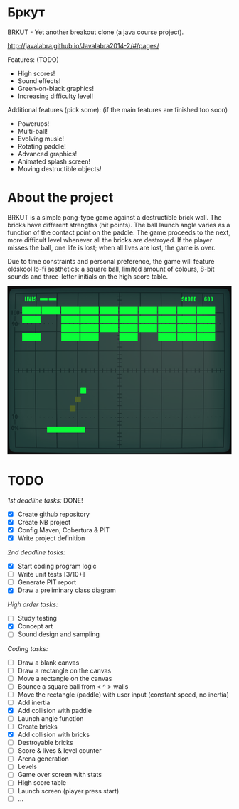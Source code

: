 Бркут
======

BRKUT - Yet another breakout clone (a java course project).

http://javalabra.github.io/Javalabra2014-2/#/pages/

Features: (TODO)
* High scores!
* Sound effects!
* Green-on-black graphics!
* Increasing difficulty level!

Additional features (pick some): (if the main features are finished too soon)
* Powerups!
* Multi-ball!
* Evolving music!
* Rotating paddle!
* Advanced graphics!
* Animated splash screen!
* Moving destructible objects!

About the project
=================
BRKUT is a simple pong-type game against a destructible brick wall. The bricks have different strengths (hit points). The ball launch angle varies as a function of the contact point on the paddle. The game proceeds to the next, more difficult level whenever all the bricks are destroyed. If the player misses the ball, one life is lost; when all lives are lost, the game is over.

Due to time constraints and personal preference, the game will feature oldskool lo-fi aesthetics: a square ball, limited amount of colours, 8-bit sounds and three-letter initials on the high score table.

![alt tag](https://github.com/lopossumi/brkut/blob/master/documenting/game.png)

TODO
====
*1st deadline tasks:* DONE!
- [x] Create github repository
- [x] Create NB project
- [x] Config Maven, Cobertura & PIT
- [x] Write project definition

*2nd deadline tasks:*
- [x] Start coding program logic
- [ ] Write unit tests [3/10+]
- [ ] Generate PIT report
- [x] Draw a preliminary class diagram 

*High order tasks:*
- [ ] Study testing
- [x] Concept art
- [ ] Sound design and sampling

*Coding tasks:*
- [ ] Draw a blank canvas
- [ ] Draw a rectangle on the canvas
- [ ] Move a rectangle on the canvas
- [ ] Bounce a square ball from < ^ > walls
- [ ] Move the rectangle (paddle) with user input (constant speed, no inertia)
- [ ] Add inertia
- [x] Add collision with paddle
- [ ] Launch angle function
- [ ] Create bricks
- [x] Add collision with bricks
- [ ] Destroyable bricks
- [ ] Score & lives & level counter
- [ ] Arena generation
- [ ] Levels
- [ ] Game over screen with stats
- [ ] High score table
- [ ] Launch screen (player press start)
- [ ] ...
